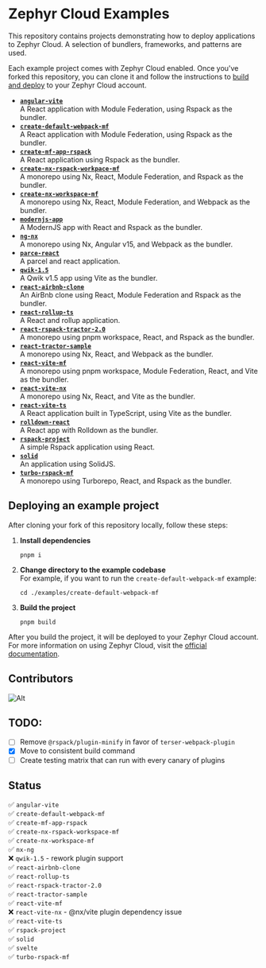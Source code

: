 # Zephyr Cloud Examples

This repository contains projects demonstrating how to deploy applications to Zephyr Cloud.
A selection of bundlers, frameworks, and patterns are used.

Each example project comes with Zephyr Cloud enabled.
Once you've forked this repository, you can clone it and follow the instructions to [build and deploy](#deploying-an-example-project) to your Zephyr Cloud account.

*   __[`angular-vite`](./examples/angular-vite)__  
    A React application with Module Federation, using Rspack as the bundler.
*   __[`create-default-webpack-mf`](./examples/create-default-webpack-mf)__  
    A React application with Module Federation, using Rspack as the bundler.
*   __[`create-mf-app-rspack`](./examples/create-mf-app-rspack)__  
    A React application using Rspack as the bundler.
*   __[`create-nx-rspack-workpace-mf`](./examples/create-nx-rspack-workpace-mf)__  
    A monorepo using Nx, React, Module Federation, and Rspack as the bundler.
*   __[`create-nx-workspace-mf`](./examples/create-nx-workspace-mf)__  
    A monorepo using Nx, React, Module Federation, and Webpack as the bundler.
*   __[`modernjs-app`](./examples/modernjs-app)__  
    A ModernJS app with React and Rspack as the bundler.
*   __[`ng-nx`](./examples/ng-nx)__  
    A monorepo using Nx, Angular v15, and Webpack as the bundler.
*   __[`parce-react`](./examples/parcel-react)__  
    A parcel and react application.
*   __[`qwik-1.5`](./examples/qwik-1.5)__  
    A Qwik v1.5 app using Vite as the bundler.
*   __[`react-airbnb-clone`](./examples/react-airbnb-clone)__  
    An AirBnb clone using React, Module Federation and Rspack as the bundler.
*   __[`react-rollup-ts`](./examples/react-rollup-ts)__  
    A React and rollup application.
*   __[`react-rspack-tractor-2.0`](./examples/react-rspack-tractor-2.0)__  
    A monorepo using pnpm workspace, React, and Rspack as the bundler.
*   __[`react-tractor-sample`](./examples/react-tractor-sample)__  
    A monorepo using Nx, React, and Webpack as the bundler.
*   __[`react-vite-mf`](./examples/react-vite-mf)__  
    A monorepo using pnpm workspace, Module Federation, React, and Vite as the bundler.
*   __[`react-vite-nx`](./examples/react-vite-nx)__  
    A monorepo using Nx, React, and Vite as the bundler.
*   __[`react-vite-ts`](./examples/react-vite-ts)__  
    A React application built in TypeScript, using Vite as the bundler.
*   __[`rolldown-react`](./examples/rolldown-react)__  
    A React app with Rolldown as the bundler.
*   __[`rspack-project`](./examples/rspack-project)__  
    A simple Rspack application using React.
*   __[`solid`](./examples/solid)__  
    An application using SolidJS.
*   __[`turbo-rspack-mf`](./examples/turbo-rspack-mf/)__  
    A monorepo using Turborepo, React, and Rspack as the bundler.

## Deploying an example project
After cloning your fork of this repository locally, follow these steps:

1.  __Install dependencies__  
    ```shell
    pnpm i
    ```
2.  __Change directory to the example codebase__  
    For example, if you want to run the `create-default-webpack-mf` example:

    ```shell
    cd ./examples/create-default-webpack-mf
    ```
3.  __Build the project__  
    ```shell
    pnpm build
    ```

After you build the project, it will be deployed to your Zephyr Cloud account.
For more information on using Zephyr Cloud, visit the [official documentation][documentation].

[documentation]: https://docs.zephyr-cloud.io

## Contributors
![Alt](https://repobeats.axiom.co/api/embed/9d3af925eba49c0dd8ddd8ee144443242fba9b6a.svg "Repobeats analytics image")

## TODO:
- [ ] Remove `@rspack/plugin-minify` in favor of `terser-webpack-plugin`
- [x] Move to consistent build command
- [ ] Create testing matrix that can run with every canary of plugins

## Status
:white_check_mark: `angular-vite`   
:white_check_mark: `create-default-webpack-mf`  
:white_check_mark: `create-mf-app-rspack`  
:white_check_mark: `create-nx-rspack-workspace-mf`  
:white_check_mark: `create-nx-workspace-mf`  
:white_check_mark: `nx-ng`  
:x: `qwik-1.5` - rework plugin support   
:white_check_mark: `react-airbnb-clone`  
:white_check_mark: `react-rollup-ts`  
:white_check_mark: `react-rspack-tractor-2.0`  
:white_check_mark: `react-tractor-sample`  
:white_check_mark: `react-vite-mf`  
:x: `react-vite-nx` - @nx/vite plugin dependency issue  
:white_check_mark: `react-vite-ts`  
:white_check_mark: `rspack-project`  
:white_check_mark: `solid`  
:white_check_mark: `svelte`  
:white_check_mark: `turbo-rspack-mf`  

